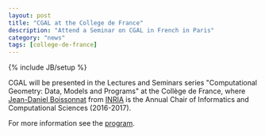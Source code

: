 ```yaml
---
layout: post
title: "CGAL at the College de France"
description: "Attend a Seminar on CGAL in French in Paris"
category: "news"
tags: [college-de-france]
---
```

{% include JB/setup %}

CGAL will be presented in the Lectures and Seminars
series "Computational Geometry: Data, Models and Programs"
at the Collège de France, where
<a href="https://www-sop.inria.fr/members/Jean-Daniel.Boissonnat/">Jean-Daniel Boissonnat</a>
from <a href="https://www.inria.fr/centre/sophia/">INRIA</a> is the Annual Chair of Informatics and Computational Sciences (2016-2017).

For more information see the
<a href="https://www.college-de-france.fr/site/en-jean-daniel-boissonnat/seminar-2017-04-26-18h00.htm">program</a>.
